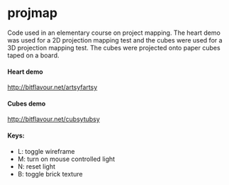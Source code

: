 # projmap

Code used in an elementary course on project mapping. The heart demo was used for a 2D projection mapping test and the cubes were used for a 3D projection mapping test. The cubes were projected onto paper cubes taped on a board.

#### Heart demo
http://bitflavour.net/artsyfartsy

#### Cubes demo
http://bitflavour.net/cubsytubsy

#### Keys:
- L: toggle wireframe
- M: turn on mouse controlled light
- N: reset light
- B: toggle brick texture

